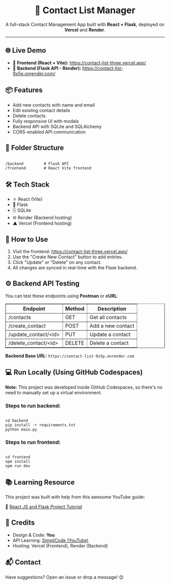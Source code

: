 <h1 align="center">📇 Contact List Manager</h1>

<p align="center">
  A full-stack Contact Management App built with <strong>React + Flask</strong>, deployed on <strong>Vercel</strong> and <strong>Render</strong>.
</p>

<hr />

<h2>🌐 Live Demo</h2>
<ul>
  <li>🚀 <strong>Frontend (React + Vite):</strong> 
    <a href="https://contact-list-three.vercel.app/" target="_blank">https://contact-list-three.vercel.app/</a>
  </li>
  <li>🔧 <strong>Backend (Flask API - Render):</strong> 
    <a href="https://contact-list-9x5p.onrender.com/" target="_blank">https://contact-list-9x5p.onrender.com/</a>
  </li>
</ul>

<h2>📦 Features</h2>
<ul>
  <li>Add new contacts with name and email</li>
  <li>Edit existing contact details</li>
  <li>Delete contacts</li>
  <li>Fully responsive UI with modals</li>
  <li>Backend API with SQLite and SQLAlchemy</li>
  <li>CORS-enabled API communication</li>
</ul>

<h2>📁 Folder Structure</h2>
<pre><code>
/backend         # Flask API
/frontend        # React Vite frontend
</code></pre>

<h2>🛠️ Tech Stack</h2>
<ul>
  <li>⚛️ React (Vite)</li>
  <li>🐍 Flask</li>
  <li>🗄️ SQLite</li>
  <li>🌐 Render (Backend hosting)</li>
  <li>▲ Vercel (Frontend hosting)</li>
</ul>

<h2>🧪 How to Use</h2>
<ol>
  <li>Visit the frontend: <a href="https://contact-list-three.vercel.app/">https://contact-list-three.vercel.app/</a></li>
  <li>Use the "Create New Contact" button to add entries.</li>
  <li>Click "Update" or "Delete" on any contact.</li>
  <li>All changes are synced in real-time with the Flask backend.</li>
</ol>

<h2>⚙️ Backend API Testing</h2>
<p>You can test these endpoints using <strong>Postman</strong> or <strong>cURL</strong>:</p>

<table border="1" cellpadding="8">
  <thead>
    <tr>
      <th>Endpoint</th>
      <th>Method</th>
      <th>Description</th>
    </tr>
  </thead>
  <tbody>
    <tr>
      <td>/contacts</td>
      <td>GET</td>
      <td>Get all contacts</td>
    </tr>
    <tr>
      <td>/create_contact</td>
      <td>POST</td>
      <td>Add a new contact</td>
    </tr>
    <tr>
      <td>/update_contact/&lt;id&gt;</td>
      <td>PUT</td>
      <td>Update a contact</td>
    </tr>
    <tr>
      <td>/delete_contact/&lt;id&gt;</td>
      <td>DELETE</td>
      <td>Delete a contact</td>
    </tr>
  </tbody>
</table>

<p><strong>Backend Base URL:</strong> <code>https://contact-list-9x5p.onrender.com</code></p>

<h2>💻 Run Locally (Using GitHub Codespaces)</h2>
<p><strong>Note:</strong> This project was developed inside GitHub Codespaces, so there's no need to manually set up a virtual environment.</p>

<h3>Steps to run backend:</h3>
<pre><code>
cd backend
pip install -r requirements.txt
python main.py
</code></pre>

<h3>Steps to run frontend:</h3>
<pre><code>
cd frontend
npm install
npm run dev
</code></pre>

<h2>📚 Learning Resource</h2>
<p>This project was built with help from this awesome YouTube guide:</p>
<p>🎥 <a href="https://www.youtube.com/watch?v=PppslXOR7TA" target="_blank">React JS and Flask Project Tutorial</a></p>

<h2>🙌 Credits</h2>
<ul>
  <li>Design & Code: <strong>You</strong></li>
  <li>API Learning: <a href="https://www.youtube.com/@SimpliCode">SimpliCode (YouTube)</a></li>
  <li>Hosting: Vercel (Frontend), Render (Backend)</li>
</ul>

<h2>📬 Contact</h2>
<p>Have suggestions? Open an issue or drop a message! 😊</p>
